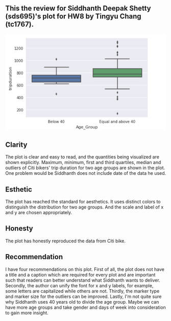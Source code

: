 ## This the review for Siddhanth Deepak Shetty (sds695)'s plot for HW8 by Tingyu Chang (tc1767).

![Alt text](https://github.com/sds695/PUI2018_sds695/blob/master/HW8_sds695/box_whisker.png)

## Clarity

The plot is clear and easy to read, and the quantities being visualized are shown explicitly. Maximum, minimum, first and third quartiles, median and outliers of Citi bikers' trip duration for two age groups are shown in the plot. One problem would be Siddhanth does not include date of the data he used.

## Esthetic

The plot has reached the standard for aesthetics. It uses distinct colors to distinguish the distribution for two age groups. And the scale and label of x and y are chosen appropriately.

## Honesty

The plot has honestly reproduced the data from Citi bike.

## Recommendation

I have four recommendations on this plot. First of all, the plot does not have a title and a caption which are required for every plot and are important such that readers can better understand what Siddhanth wants to deliver. Secondly, the author can unify the font for x and y labels, for example, some letters are capitalized while others are not. Thirdly, the marker type and marker size for the outliers can be improved. Lastly, I'm not quite sure why Siddhanth uses 40 years old to divide the age group. Maybe we can have more age groups and take gender and days of week into consideration to gain more insight.